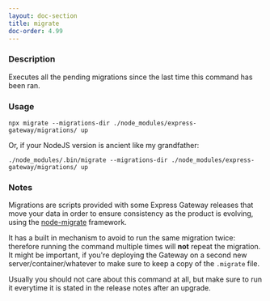 ```yaml
---
layout: doc-section
title: migrate
doc-order: 4.99
---
```


### Description

Executes all the pending migrations since the last time this command has been ran.

### Usage

```shell
npx migrate --migrations-dir ./node_modules/express-gateway/migrations/ up
```

Or, if your NodeJS version is ancient like my grandfather:

```shell
./node_modules/.bin/migrate --migrations-dir ./node_modules/express-gateway/migrations/ up
```

### Notes

Migrations are scripts provided with some Express Gateway releases that move your data in order to ensure consistency
as the product is evolving, using the [node-migrate](https://github.com/tj/node-migrate) framework.

It has a built in mechanism to avoid to run the same migration twice: therefore running the command multiple times
will **not** repeat the migration. It might be important, if you're deploying the Gateway on a second new
server/container/whatever to make sure to keep a copy of the `.migrate` file.

Usually you should not care about this command at all, but make sure to run it everytime it is stated in the release
notes after an upgrade.
